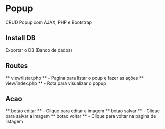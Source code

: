 # Popup
CRUD Popup com AJAX, PHP e Bootstrap

## Install DB
Exportar o DB (Banco de dados)

## Routes
** view/listar.php ** - Pagina para listar o poup e fazer as ações
** view/index.php ** - Rota para visualizar o popup

## Acao
** botao editar ** - Clique para editar a imagem
** botao salvar ** - Clique para salvar a imagem
** botao voltar ** - Clique para voltar na pagina de listagem
